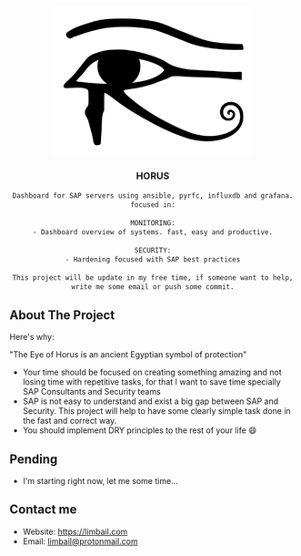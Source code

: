 <!-- PROJECT INFO -->
<br />
<div align="center">
  
  <img src="images/horuseye.png" class="img-responsive" alt="" class="logo" width="350" height="260"/>
  
  <h3 align="center">HORUS</h3>

  <p align="center">
  
    Dashboard for SAP servers using ansible, pyrfc, influxdb and grafana. focused in:
    
    MONITORING:
    - Dashboard overview of systems. fast, easy and productive.
    
    SECURITY:
    - Hardening focused with SAP best practices

    This project will be update in my free time, if someone want to help, write me some email or push some commit.
  </p>
</div>

<!-- ABOUT THE PROJECT -->
## About The Project

Here's why:

"The Eye of Horus is an ancient Egyptian symbol of protection"

* Your time should be focused on creating something amazing and not losing time with repetitive tasks, for that I want to save time specially SAP Consultants and Security teams
* SAP is not easy to understand and exist a big gap between SAP and Security. This project will help to have some clearly simple task done in the fast and correct way.
* You should implement DRY principles to the rest of your life :smile:

<!-- ABOUT THE PROJECT -->
## Pending

* I'm starting right now, let me some time...

<!-- Contact me -->
## Contact me

* Website: https://limbail.com
* Email: limbail@protonmail.com

